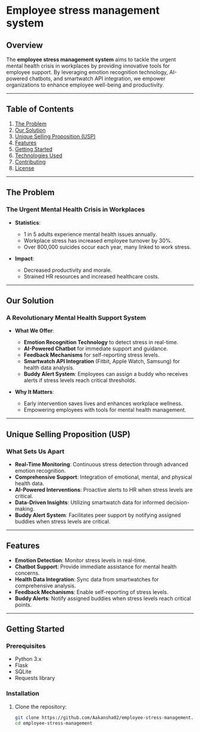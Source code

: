 # Employee stress management system

## Overview

The **employee stress management system** aims to tackle the urgent mental health crisis in workplaces by providing innovative tools for employee support. By leveraging emotion recognition technology, AI-powered chatbots, and smartwatch API integration, we empower organizations to enhance employee well-being and productivity.

---

## Table of Contents

1. [The Problem](#the-problem)
2. [Our Solution](#our-solution)
3. [Unique Selling Proposition (USP)](#unique-selling-proposition-usp)
4. [Features](#features)
5. [Getting Started](#getting-started)
6. [Technologies Used](#technologies-used)
7. [Contributing](#contributing)
8. [License](#license)

---

## The Problem

### The Urgent Mental Health Crisis in Workplaces

- **Statistics**:
  - 1 in 5 adults experience mental health issues annually.
  - Workplace stress has increased employee turnover by 30%.
  - Over 800,000 suicides occur each year, many linked to work stress.

- **Impact**:
  - Decreased productivity and morale.
  - Strained HR resources and increased healthcare costs.

---

## Our Solution

### A Revolutionary Mental Health Support System

- **What We Offer**:
  - **Emotion Recognition Technology** to detect stress in real-time.
  - **AI-Powered Chatbot** for immediate support and guidance.
  - **Feedback Mechanisms** for self-reporting stress levels.
  - **Smartwatch API Integration** (Fitbit, Apple Watch, Samsung) for health data analysis.
  - **Buddy Alert System**: Employees can assign a buddy who receives alerts if stress levels reach critical thresholds.

- **Why It Matters**:
  - Early intervention saves lives and enhances workplace wellness.
  - Empowering employees with tools for mental health management.

---

## Unique Selling Proposition (USP)

### What Sets Us Apart

- **Real-Time Monitoring**: Continuous stress detection through advanced emotion recognition.
- **Comprehensive Support**: Integration of emotional, mental, and physical health data.
- **AI-Powered Interventions**: Proactive alerts to HR when stress levels are critical.
- **Data-Driven Insights**: Utilizing smartwatch data for informed decision-making.
- **Buddy Alert System**: Facilitates peer support by notifying assigned buddies when stress levels are critical.

---

## Features

- **Emotion Detection**: Monitor stress levels in real-time.
- **Chatbot Support**: Provide immediate assistance for mental health concerns.
- **Health Data Integration**: Sync data from smartwatches for comprehensive analysis.
- **Feedback Mechanisms**: Enable self-reporting of stress levels.
- **Buddy Alerts**: Notify assigned buddies when stress levels reach critical points.

---

## Getting Started

### Prerequisites

- Python 3.x
- Flask
- SQLite
- Requests library

### Installation

1. Clone the repository:
   ```bash
   git clone https://github.com/Aakansha02/employee-stress-management.git
   cd employee-stress-management
